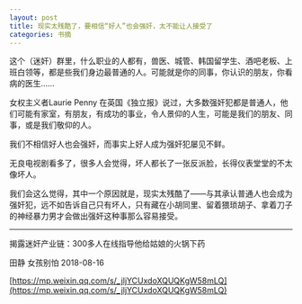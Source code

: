 ```yaml
---
layout: post
title: 现实太残酷了，要相信“好人”也会强奸，太不能让人接受了
categories: 书摘
---
```


这个（迷奸）群里，什么职业的人都有，兽医、城管、韩国留学生、酒吧老板、上班白领等，都是些我们身边最普通的人。可能就是你的同事，你认识的朋友，你看病的医生……

女权主义者Laurie Penny 在英国《独立报》说过，大多数强奸犯都是普通人，他们可能有家室，有朋友，有成功的事业，令人景仰的人生，可能是我们的朋友、同事，或是我们敬仰的人。

我们不相信好人也会强奸，而事实上好人成为强奸犯屡见不鲜。

无良电视剧看多了，很多人会觉得，坏人都长了一张反派脸，长得仪表堂堂的不太像坏人。

我们会这么觉得，其中一个原因就是，现实太残酷了——与其承认普通人也会成为强奸犯，远不如告诉自己只有坏人，只有藏在小胡同里、留着猥琐胡子、拿着刀子的神经暴力男才会做出强奸这种事那么容易接受。

---

揭露迷奸产业链：300多人在线指导他给姑娘的火锅下药

田静  女孩别怕  2018-08-16

[https://mp.weixin.qq.com/s/_jljYCUxdoXQUQKgW58mLQ](https://mp.weixin.qq.com/s/_jljYCUxdoXQUQKgW58mLQ)